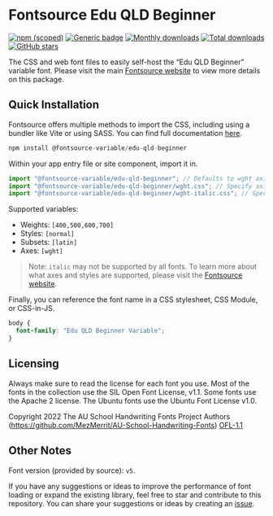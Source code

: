 # Fontsource Edu QLD Beginner

[![npm (scoped)](https://img.shields.io/npm/v/@fontsource-variable/edu-qld-beginner?color=brightgreen)](https://www.npmjs.com/package/@fontsource-variable/edu-qld-beginner) [![Generic badge](https://img.shields.io/badge/fontsource-passing-brightgreen)](https://github.com/fontsource/fontsource) [![Monthly downloads](https://badgen.net/npm/dm/@fontsource-variable/edu-qld-beginner)](https://github.com/fontsource/fontsource) [![Total downloads](https://badgen.net/npm/dt/@fontsource-variable/edu-qld-beginner)](https://github.com/fontsource/fontsource) [![GitHub stars](https://img.shields.io/github/stars/fontsource/fontsource.svg?style=social&label=Star)](https://github.com/fontsource/fontsource/stargazers)

The CSS and web font files to easily self-host the “Edu QLD Beginner” variable font. Please visit the main [Fontsource website](https://fontsource.org/fonts/edu-qld-beginner) to view more details on this package.

## Quick Installation

Fontsource offers multiple methods to import the CSS, including using a bundler like Vite or using SASS. You can find full documentation [here](https://fontsource.org/docs/getting-started/introduction).

```javascript
npm install @fontsource-variable/edu-qld-beginner
```

Within your app entry file or site component, import it in.

```javascript
import "@fontsource-variable/edu-qld-beginner"; // Defaults to wght axis
import "@fontsource-variable/edu-qld-beginner/wght.css"; // Specify axis
import "@fontsource-variable/edu-qld-beginner/wght-italic.css"; // Specify axis and style
```

Supported variables:
- Weights: `[400,500,600,700]`
- Styles: `[normal]`
- Subsets: `[latin]`
- Axes: `[wght]`

> Note: `italic` may not be supported by all fonts. To learn more about what axes and styles are supported, please visit the [Fontsource website](https://fontsource.org/fonts/edu-qld-beginner).

Finally, you can reference the font name in a CSS stylesheet, CSS Module, or CSS-in-JS.

```css
body {
  font-family: "Edu QLD Beginner Variable";
}
```

## Licensing
Always make sure to read the license for each font you use. Most of the fonts in the collection use the SIL Open Font License, v1.1. Some fonts use the Apache 2 license. The Ubuntu fonts use the Ubuntu Font License v1.0.

Copyright 2022 The AU School Handwriting Fonts Project Authors (https://github.com/MezMerrit/AU-School-Handwriting-Fonts)
[OFL-1.1](https://openfontlicense.org)

## Other Notes
Font version (provided by source): `v5`.

If you have any suggestions or ideas to improve the performance of font loading or expand the existing library, feel free to star and contribute to this repository. You can share your suggestions or ideas by creating an [issue](https://github.com/fontsource/fontsource/issues).